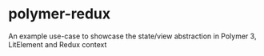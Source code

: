 # polymer-redux
An example use-case to showcase the state/view abstraction in Polymer 3, LitElement and Redux context
